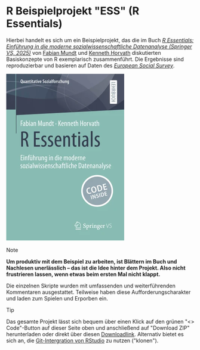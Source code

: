 # R Beispielprojekt "ESS" (R Essentials)

Hierbei handelt es sich um ein Beispielprojekt, das die im Buch [*R Essentials: Einführung in die moderne sozialwissenschaftliche Datenanalyse (Springer VS, 2025)*](https://link.springer.com/book/9783658487935) von [Fabian Mundt](http://inventionate.de) und [Kenneth Horvath](https://phzh.ch/ueber-die-phzh/organisation/personen/mitarbeitendenportraet/?username=kenneth.horvath) diskutierten Basiskonzepte von R exemplarisch zusammenführt. Die Ergebnisse sind reproduzierbar und basieren auf Daten des [*European Social Survey*](https://www.europeansocialsurvey.org).

![R Essentials](cover.webp "R Essentials")

> [!NOTE] 
> **Um produktiv mit dem Beispiel zu arbeiten, ist Blättern im Buch und Nachlesen unerlässlich – das ist die Idee hinter dem Projekt. Also nicht frustrieren lassen, wenn etwas beim ersten Mal nicht klappt.**
>
>Die einzelnen Skripte wurden mit umfassenden und weiterführenden Kommentaren ausgestattet. Teilweise haben diese Aufforderungscharakter und laden zum Spielen und Erporben ein.

> [!TIP]
> Das gesamte Projekt lässt sich bequem über einen Klick auf den grünen "<> Code"-Button auf dieser Seite oben und anschließend auf "Download ZIP" herunterladen oder direkt über diesen [Downloadlink](https://github.com/sn-code-inside/R-essentials/archive/refs/heads/main.zip). Alternativ bietet es sich an, die [Git-Intergration von RStudio](https://docs.posit.co/ide/user/ide/guide/tools/version-control.html) zu nutzen ("klonen").
